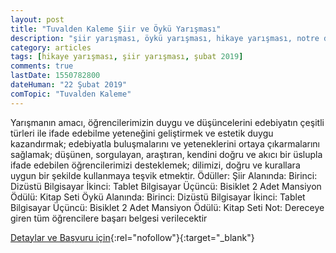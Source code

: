 ```yaml
---
layout: post
title: "Tuvalden Kaleme Şiir ve Öykü Yarışması"
description: "şiir yarışması, öykü yarışması, hikaye yarışması, notre dame de sion lisesi, özel bahçeşehir neslin değişen sesi ortaokulu"
category: articles
tags: [hikaye yarışması, şiir yarışması, şubat 2019]
comments: true
lastDate: 1550782800
dateHuman: "22 Şubat 2019"
comTopic: "Tuvalden Kaleme"
---
```


Yarışmanın amacı, öğrencilerimizin duygu ve düşüncelerini edebiyatın çeşitli
türleri ile ifade edebilme yeteneğini geliştirmek ve estetik duygu
kazandırmak; edebiyatla buluşmalarını ve yeteneklerini ortaya çıkarmalarını
sağlamak; düşünen, sorgulayan, araştıran, kendini doğru ve akıcı bir üslupla
ifade edebilen öğrencilerimizi desteklemek; dilimizi, doğru ve kurallara
uygun bir şekilde kullanmaya teşvik etmektir.
Ödüller: 
Şiir Alanında:
    Birinci: Dizüstü Bilgisayar
    İkinci: Tablet Bilgisayar
    Üçüncü: Bisiklet
    2 Adet Mansiyon Ödülü: Kitap Seti
Öykü Alanında:
    Birinci: Dizüstü Bilgisayar
    İkinci: Tablet Bilgisayar
    Üçüncü: Bisiklet
    2 Adet Mansiyon Ödülü: Kitap Seti
Not: Dereceye giren tüm öğrencilere başarı belgesi verilecektir

[Detaylar ve Başvuru için](https://www.ilkokul.nds.k12.tr/spip.php?article4968&utm_source=edebiyatyarismalari.com&utm_medium=affiliate&utm_campaign=cpc){:rel="nofollow"}{:target="_blank"}